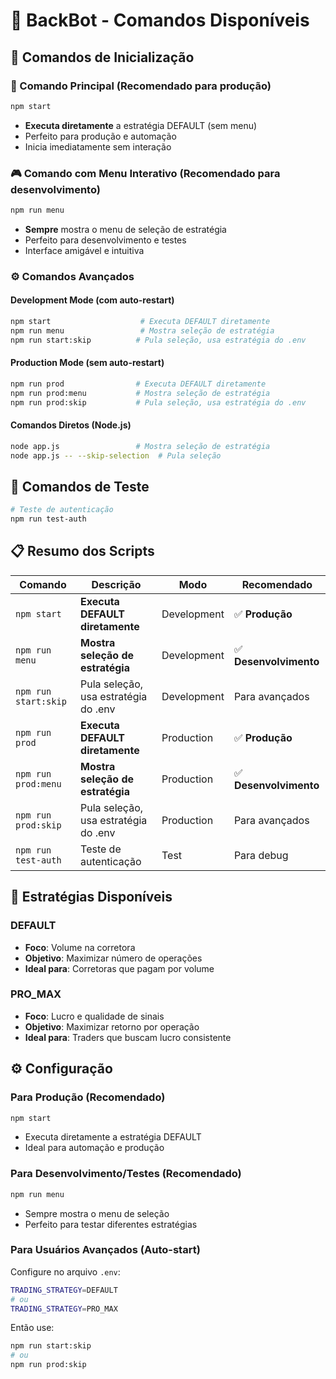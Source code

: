 # 🤖 BackBot - Comandos Disponíveis

## 🚀 Comandos de Inicialização

### 🎯 Comando Principal (Recomendado para produção)
```bash
npm start
```
- **Executa diretamente** a estratégia DEFAULT (sem menu)
- Perfeito para produção e automação
- Inicia imediatamente sem interação

### 🎮 Comando com Menu Interativo (Recomendado para desenvolvimento)
```bash
npm run menu
```
- **Sempre** mostra o menu de seleção de estratégia
- Perfeito para desenvolvimento e testes
- Interface amigável e intuitiva

### ⚙️ Comandos Avançados

#### Development Mode (com auto-restart)
```bash
npm start                    # Executa DEFAULT diretamente
npm run menu                 # Mostra seleção de estratégia
npm run start:skip          # Pula seleção, usa estratégia do .env
```

#### Production Mode (sem auto-restart)
```bash
npm run prod                # Executa DEFAULT diretamente
npm run prod:menu           # Mostra seleção de estratégia
npm run prod:skip           # Pula seleção, usa estratégia do .env
```

#### Comandos Diretos (Node.js)
```bash
node app.js                 # Mostra seleção de estratégia
node app.js -- --skip-selection  # Pula seleção
```

## 🧪 Comandos de Teste
```bash
# Teste de autenticação
npm run test-auth
```

## 📋 Resumo dos Scripts

| Comando | Descrição | Modo | Recomendado |
|---------|-----------|------|-------------|
| `npm start` | **Executa DEFAULT diretamente** | Development | ✅ **Produção** |
| `npm run menu` | **Mostra seleção de estratégia** | Development | ✅ **Desenvolvimento** |
| `npm run start:skip` | Pula seleção, usa estratégia do .env | Development | Para avançados |
| `npm run prod` | **Executa DEFAULT diretamente** | Production | ✅ **Produção** |
| `npm run prod:menu` | **Mostra seleção de estratégia** | Production | ✅ **Desenvolvimento** |
| `npm run prod:skip` | Pula seleção, usa estratégia do .env | Production | Para avançados |
| `npm run test-auth` | Teste de autenticação | Test | Para debug |

## 🎯 Estratégias Disponíveis

### DEFAULT
- **Foco**: Volume na corretora
- **Objetivo**: Maximizar número de operações
- **Ideal para**: Corretoras que pagam por volume

### PRO_MAX  
- **Foco**: Lucro e qualidade de sinais
- **Objetivo**: Maximizar retorno por operação
- **Ideal para**: Traders que buscam lucro consistente

## ⚙️ Configuração

### Para Produção (Recomendado)
```bash
npm start
```
- Executa diretamente a estratégia DEFAULT
- Ideal para automação e produção

### Para Desenvolvimento/Testes (Recomendado)
```bash
npm run menu
```
- Sempre mostra o menu de seleção
- Perfeito para testar diferentes estratégias

### Para Usuários Avançados (Auto-start)
Configure no arquivo `.env`:
```bash
TRADING_STRATEGY=DEFAULT
# ou
TRADING_STRATEGY=PRO_MAX
```

Então use:
```bash
npm run start:skip
# ou
npm run prod:skip
``` 